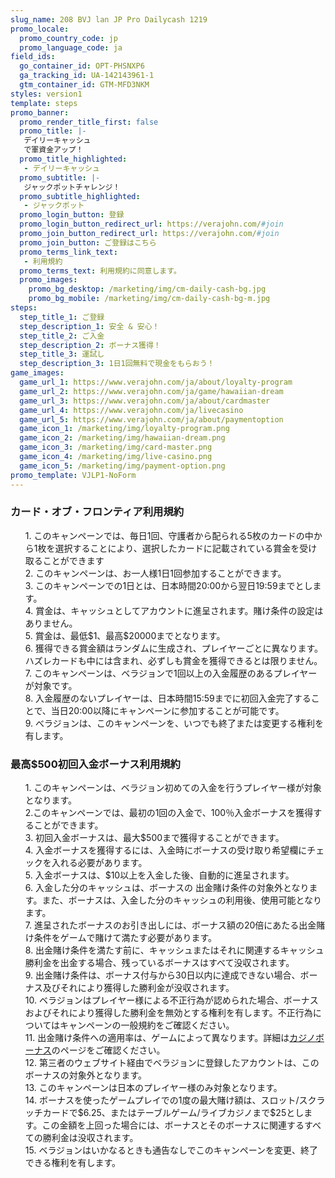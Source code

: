 ```yaml
---
slug_name: 208 BVJ lan JP Pro Dailycash 1219
promo_locale:
  promo_country_code: jp
  promo_language_code: ja
field_ids:
  go_container_id: OPT-PHSNXP6
  ga_tracking_id: UA-142143961-1
  gtm_container_id: GTM-MFD3NKM
styles: version1
template: steps
promo_banner:
  promo_render_title_first: false
  promo_title: |-
   デイリーキャッシュ
   で軍資金アップ！
  promo_title_highlighted:
   - デイリーキャッシュ
  promo_subtitle: |-
   ジャックポットチャレンジ！
  promo_subtitle_highlighted:
   - ジャックポット
  promo_login_button: 登録
  promo_login_button_redirect_url: https://verajohn.com/#join
  promo_join_button_redirect_url: https://verajohn.com/#join
  promo_join_button: ご登録はこちら
  promo_terms_link_text:
   - 利用規約
  promo_terms_text: 利用規約に同意します。
  promo_images:
    promo_bg_desktop: /marketing/img/cm-daily-cash-bg.jpg
    promo_bg_mobile: /marketing/img/cm-daily-cash-bg-m.jpg
steps:
  step_title_1: ご登録
  step_description_1: 安全 & 安心！
  step_title_2: ご入金
  step_description_2: ボーナス獲得！
  step_title_3: 運試し
  step_description_3: 1日1回無料で現金をもらおう！
game_images:
  game_url_1: https://www.verajohn.com/ja/about/loyalty-program
  game_url_2: https://www.verajohn.com/ja/game/hawaiian-dream
  game_url_3: https://www.verajohn.com/ja/about/cardmaster
  game_url_4: https://www.verajohn.com/ja/livecasino
  game_url_5: https://www.verajohn.com/ja/about/paymentoption
  game_icon_1: /marketing/img/loyalty-program.png
  game_icon_2: /marketing/img/hawaiian-dream.png
  game_icon_3: /marketing/img/card-master.png
  game_icon_4: /marketing/img/live-casino.png
  game_icon_5: /marketing/img/payment-option.png
promo_template: VJLP1-NoForm
---
```

   <h3 class="text-left">カード・オブ・フロンティア利用規約</h3>
   <ul class="terms-ul">
      <p>1. このキャンペーンでは、毎日1回、守護者から配られる5枚のカードの中から1枚を選択することにより、選択したカードに記載されている賞金を受け取ることができます
         <br>2. このキャンペーンは、お一人様1日1回参加することができます。
         <br>3. このキャンペーンでの1日とは、日本時間20:00から翌日19:59までとします。
         <br>4. 賞金は、キャッシュとしてアカウントに進呈されます。賭け条件の設定はありません。
         <br>5. 賞金は、最低$1、最高$20000までとなります。
         <br>6. 獲得できる賞金額はランダムに生成され、プレイヤーごとに異なります。ハズレカードも中には含まれ、必ずしも賞金を獲得できるとは限りません。
         <br>7. このキャンペーンは、ベラジョンで1回以上の入金履歴のあるプレイヤーが対象です。
         <br>8. 入金履歴のないプレイヤーは、日本時間15:59までに初回入金完了することで、当日20:00以降にキャンペーンに参加することが可能です。
         <br>9. べラジョンは、このキャンペーンを、いつでも終了または変更する権利を有します。
      </p>
   </ul>
   <h3 class="text-left">最高$500初回入金ボーナス利用規約</h3>
   <ul class="terms-ul">
      <p>1. このキャンペーンは、ベラジョン初めての入金を行うプレイヤー様が対象となります。
         <br>2.このキャンペーンでは、最初の1回の入金で、100％入金ボーナスを獲得することができます。
         <br>3. 初回入金ボーナスは、最大$500まで獲得することができます。
         <br>4. 入金ボーナスを獲得するには、入金時にボーナスの受け取り希望欄にチェックを入れる必要があります。
         <br>5. 入金ボーナスは、$10以上を入金した後、自動的に進呈されます。
         <br>6. 入金した分のキャッシュは、ボーナスの	出金賭け条件の対象外となります。また、ボーナスは、入金した分のキャッシュの利用後、使用可能となります。
         <br>7. 進呈されたボーナスのお引き出しには、ボーナス額の20倍にあたる出金賭け条件をゲームで賭けて満たす必要があります。
         <br>8. 出金賭け条件を満たす前に、キャッシュまたはそれに関連するキャッシュ勝利金を出金する場合、残っているボーナスはすべて没収されます。
         <br>9. 出金賭け条件は、ボーナス付与から30日以内に達成できない場合、ボーナス及びそれにより獲得した勝利金が没収されます。
         <br>10. ベラジョンはプレイヤー様による不正行為が認められた場合、ボーナスおよびそれにより獲得した勝利金を無効とする権利を有します。不正行為については<a herf="https://verajohn.com/about/promotions-terms-and-conditions">キャンペーンの一般規約</a>をご確認ください。
         <br>11. 出金賭け条件への適用率は、ゲームによって異なります。詳細は<a href="https://www.verajohn.com/ja/about/our-casino-bonuses">カジノボーナス</a>のページをご確認ください。
         <br>12. 第三者のウェブサイト経由でベラジョンに登録したアカウントは、このボーナスの対象外となります。
         <br>13. このキャンペーンは日本のプレイヤー様のみ対象となります。
         <br>14. ボーナスを使ったゲームプレイでの1度の最大賭け額は、スロット/スクラッチカードで$6.25、またはテーブルゲーム/ライブカジノまで$25とします。この金額を上回った場合には、ボーナスとそのボーナスに関連するすべての勝利金は没収されます。
         <br>15. ベラジョンはいかなるときも通告なしでこのキャンペーンを変更、終了できる権利を有します。
      </p>
   </ul>
